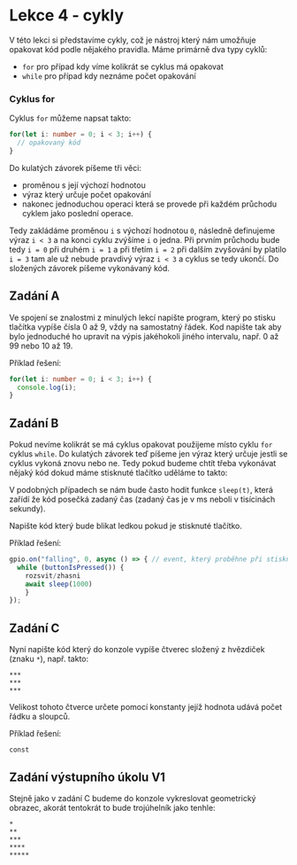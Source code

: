 # Lekce 4 - cykly

V této lekci si představíme cykly, což je nástroj který nám umožňuje opakovat kód podle nějakého pravidla.
Máme primárně dva typy cyklů:

- ``` for ``` pro případ kdy víme kolikrát se cyklus má opakovat
- ``` while ``` pro případ kdy neznáme počet opakování

### Cyklus for
Cyklus ``` for ```  můžeme napsat takto:
```ts
for(let i: number = 0; i < 3; i++) {
  // opakovaný kód
}
```
Do kulatých závorek píšeme tři věci:

- proměnou s její výchozí hodnotou
- výraz který určuje počet opakování 
- nakonec jednoduchou operaci která se provede při každém průchodu cyklem jako poslední operace.

Tedy zakládáme proměnou ``` i ``` s výchozí hodnotou ``` 0 ```, následně definujeme výraz ``` i < 3 ``` a na konci cyklu zvýšíme ``` i ``` o jedna.
Při prvním průchodu bude tedy ``` i = 0 ``` při druhém ``` i = 1 ``` a při třetím ``` i = 2 ``` při dalším zvyšování by platilo ``` i = 3 ``` tam ale už nebude pravdivý výraz ``` i < 3 ``` a cyklus se tedy ukončí.
Do složených závorek píšeme vykonávaný kód.

## Zadání A
Ve spojení se znalostmi z minulých lekcí napište program, který po stisku tlačítka vypíše čísla 0 až 9, vždy na samostatný řádek. 
Kod napište tak aby bylo jednoduché ho upravit na výpis jakéhokoli jiného intervalu, např. 0 až 99 nebo 10 až 19.

Příklad řešení:
```ts
for(let i: number = 0; i < 3; i++) {
  console.log(i);
}
```

## Zadání B
Pokud nevíme kolikrát se má cyklus opakovat použijeme místo cyklu ``` for ``` cyklus ``` while ```.
Do kulatých závorek teď píšeme jen výraz který určuje jestli se cyklus vykoná znovu nebo ne. 
Tedy pokud budeme chtít třeba vykonávat nějaký kód dokud máme stisknuté tlačítko uděláme to takto:
<!-- ```ts
while (buttonIsPressed()) {
	// náš kód
}
``` -->
V podobných případech se nám bude často hodit funkce ``` sleep(t) ```, která zařídí že kód posečká zadaný čas (zadaný čas je v ms neboli v tisícinách sekundy).

Napište kód který bude blikat ledkou pokud je stisknuté tlačítko. 

Příklad řešení:
```ts
gpio.on("falling", 0, async () => { // event, který proběhne při stisknutí tlačítka připojeného na pin 0
  while (buttonIsPressed()) {
    rozsvit/zhasni 
    await sleep(1000)
	}
});
```

## Zadání C
Nyní napište kód který do konzole vypíše čtverec složený z hvězdiček (znaku `*`),
např. takto:
```
***
***
***
```
Velikost tohoto čtverce určete pomocí konstanty jejíž hodnota udává počet řádku a sloupců.

Příklad řešení:
```
const 
```

## Zadání výstupního úkolu V1
Stejně jako v zadání C budeme do konzole vykreslovat geometrický obrazec, akorát tentokrát to bude trojúhelník jako tenhle:

```
*
**
***
****
*****
```
